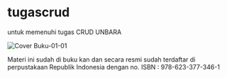 # tugascrud
 untuk memenuhi tugas CRUD UNBARA

![Cover Buku-01-01](https://user-images.githubusercontent.com/48147326/155682542-5c8733ee-44ec-4f18-874e-122cd18d846a.jpg)

Materi ini sudah di buku kan dan secara resmi sudah terdaftar di perpustakaan Republik Indonesia dengan no. ISBN : 978-623-377-346-1 
